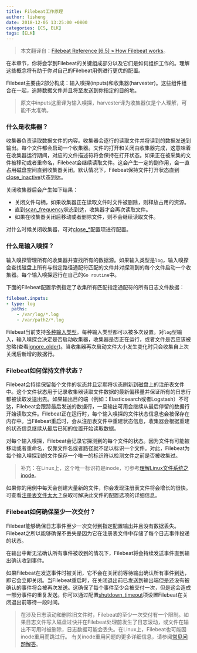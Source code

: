 ```yaml
---
title: Filebeat工作原理
author: lisheng
date: 2018-12-05 13:25:00 +0800
categories: [CS, ELK]
tags: [ELK]
---
```


>本文翻译自：[Filebeat Reference [6.5] » How Filebeat works](https://www.elastic.co/guide/en/beats/filebeat/current/how-filebeat-works.html#input)。

在本章节，你将会学到Filebeat的关键组成部分以及它们是如何组织工作的。理解这些概念将有助于你对自己的Filebeat用例进行更优的配置。

Filebeat主要由2部分构成：输入嗅探(inputs)和收集器(harvester)。这些组件组合在一起，追踪数据文件并且将至发送到你指定的目的地。
>原文中inputs这里译为输入嗅探，harvester译为收集器仅是个人理解，可能不太准确。

### 什么是收集器？
收集器负责读取数据文件的内容。收集器会逐行的读取文件并将读到的数据发送到输出。每个文件都会启动一个收集器。文件的打开和关闭由收集器完成，这意味着在收集器运行期间，对应的文件描述符将会保持在打开状态。如果正在被采集的文件被移动或者重命名，Filebeat会继续读取文件。这会产生一定的副作用，会一直占用磁盘空间直到收集器关闭。默认情况下，Filebeat保持文件打开状态直到[close_inactive](https://www.elastic.co/guide/en/beats/filebeat/current/filebeat-input-log.html#filebeat-input-log-close-inactive)状态到达。

关闭收集器后会产生如下结果：
- 关闭文件句柄，如果收集器正在读取文件时文件被删除，则释放占用的资源。
- 直到[scan_frequency](https://www.elastic.co/guide/en/beats/filebeat/current/filebeat-input-log.html#filebeat-input-log-scan-frequency)状态到达，收集器才会再次读取文件。
- 如果在收集器关闭后移动或者删除文件，则不会继续读取文件。

对什么时候关闭收集器，可对[close_*](https://www.elastic.co/guide/en/beats/filebeat/current/filebeat-input-log.html#filebeat-input-log-close-options)配置项进行配置。

### 什么是输入嗅探？
输入嗅探管理所有的收集器并查找所有的数据源。如果输入类型是```log```，输入嗅探会查找磁盘上所有与指定路径通配符匹配的文件并对探测到的每个文件启动一个收集器。每个输入嗅探运行在自己的```Go routine```中。

下面的Filebeat配置示例指定了收集所有匹配指定通配符的所有日志文件数据：
```yaml
filebeat.inputs:
- type: log
  paths:
    - /var/log/*.log
    - /var/path2/*.log
```
Filebeat当前支持[多种输入类型](https://www.elastic.co/guide/en/beats/filebeat/current/configuration-filebeat-options.html#filebeat-input-types)。每种输入类型都可以被多次设置。对```log```型输入，输入嗅探会决定是否启动收集器，收集器是否正在运行，或者文件是否应该被忽略(查看[ignore_older](https://www.elastic.co/guide/en/beats/filebeat/current/filebeat-input-log.html#filebeat-input-log-ignore-older))。当收集器再次启动文件大小发生变化时只会收集自上次关闭后新增的数据行。

### Filebeat如何保持文件状态？
Filebeat会持续保留每个文件的状态并且定期将状态刷新到磁盘上的注册表文件中。这个文件状态用于记录收集器读取文件数据的最新偏移量并保证所有的日志行都被读取发送出去。如果输出目的端（例如：Elasticsearch或者Logstash）不可达，Filebeat会跟踪最后发送的数据行，一旦输出可用会继续从最后停留的数据行开始读取文件。Filebeat正在运行时，每个输入嗅探的文件状态信息也会被保存在内存中。当Filebeat重启时，会从注册表文件中重建状态信息，收集器会根据重建的状态信息继续从最后已知的位置开始读取数据。

对每个输入嗅探，Filebeat会记录它探测到的每个文件的状态。因为文件有可能被移动或者重命名，仅靠文件名或者路径就不足以标识一个文件。对此，Filebeat为每个输入嗅探到的文件保存一个唯一的标识符以检测文件之前是否被收集过。
> 补充：在Linux上，这个唯一标识符是inode，可参考[理解Linux文件系统之inode](https://www.cnblogs.com/xiexj/p/7214502.html)。

如果你的用例中每天会创建大量新的文件，你会发现注册表文件将会增长的很快。可查看[注册表文件太大？](https://www.elastic.co/guide/en/beats/filebeat/current/faq.html#reduce-registry-size)获取可解决此文件的配置选项的详细信息。

### Filebeat如何确保至少一次交付？
Filebeat能够确保日志事件至少一次交付到指定配置输出并且没有数据丢失。Filebeat之所以能够确保不丢失是因为它在注册表文件中存储了每个日志事件投递的状态。

在输出中断无法确认所有事件被收到的情况下，Filebeat将会持续发送事件直到输出确认收到事件。

如果Filebeat在发送事件时被关闭，它不会在关闭前等待输出确认所有事件到达，即它会立即关闭。当Filebeat重启时，在关闭退出前已发送到输出端但是还没有被确认的事件将会被再次发送。这确保了每个事件至少会被交付一次，但是这会造成一部分事件的重复发送。你可以通过配置[shutdown_timeout](https://www.elastic.co/guide/en/beats/filebeat/current/configuration-general-options.html#shutdown-timeout)项设置Filebeat在关闭退出前等待一段时间。

>在涉及日志滚动和删除旧文件时，Filebeat的至少一次交付有一个限制。如果日志文件写入磁盘过快并在Filebeat处理前发生了日志滚动，或文件在输出不可用时被删除，日志数据可能会丢失。在Linux上，Filebeat也可能因inode重用而跳过行。 有关inode重用问题的更多详细信息，请参阅[常见问题解答](https://www.elastic.co/guide/en/beats/filebeat/current/faq.html#faq)。
